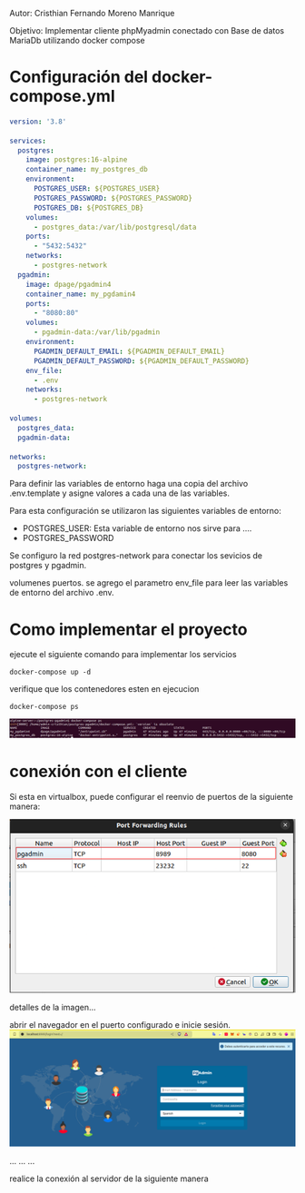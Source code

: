 Autor: Cristhian Fernando Moreno Manrique

Objetivo: Implementar cliente phpMyadmin conectado con Base de datos MariaDb utilizando docker compose

# Configuración del docker-compose.yml

```yml
version: '3.8'

services:
  postgres:
    image: postgres:16-alpine
    container_name: my_postgres_db
    environment:
      POSTGRES_USER: ${POSTGRES_USER}
      POSTGRES_PASSWORD: ${POSTGRES_PASSWORD}
      POSTGRES_DB: ${POSTGRES_DB}
    volumes:
      - postgres_data:/var/lib/postgresql/data
    ports:
      - "5432:5432"
    networks:
      - postgres-network
  pgadmin:
    image: dpage/pgadmin4
    container_name: my_pgdamin4
    ports:
      - "8080:80"
    volumes:
      - pgadmin-data:/var/lib/pgadmin
    environment:
      PGADMIN_DEFAULT_EMAIL: ${PGADMIN_DEFAULT_EMAIL}
      PGADMIN_DEFAULT_PASSWORD: ${PGADMIN_DEFAULT_PASSWORD}
    env_file:
      - .env
    networks:
      - postgres-network

volumes:
  postgres_data:
  pgadmin-data:

networks:
  postgres-network:
```
Para definir las variables de entorno haga una copia del archivo .env.template y asigne valores a cada una de las variables.

Para esta configuración se utilizaron las siguientes variables de entorno:
- POSTGRES_USER: Esta variable de entorno nos sirve para ....
- POSTGRES_PASSWORD

Se configuro la red postgres-network para conectar los sevicios de postgres y pgadmin.

volumenes
puertos.
se agrego el parametro env_file para leer las variables de entorno del archivo .env.

# Como implementar el proyecto
ejecute el siguiente comando para implementar los servicios
```shell
docker-compose up -d
```

verifique que los contenedores esten en ejecucion
```
docker-compose ps
```
![alt text](image-2.png)

# conexión con el cliente
Si esta en virtualbox, puede configurar el reenvio de puertos de la siguiente manera:

![alt text](image.png)

detalles de la imagen...

abrir el navegador en el puerto configurado e inicie sesión.
![alt text](image-1.png)


... 
...
...

realice la conexión al servidor de la siguiente manera